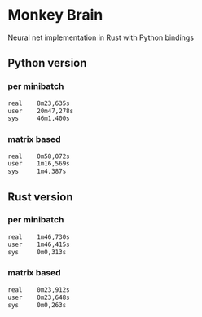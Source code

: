 # Monkey Brain

Neural net implementation in Rust with Python bindings

## Python version

### per minibatch
```bash
real    8m23,635s
user    20m47,278s
sys     46m1,400s
```

### matrix based
```bash
real    0m58,072s
user    1m16,569s
sys     1m4,387s
```

## Rust version
### per minibatch
```bash
real    1m46,730s
user    1m46,415s
sys     0m0,313s
```

### matrix based
```bash
real    0m23,912s
user    0m23,648s
sys     0m0,263s
```